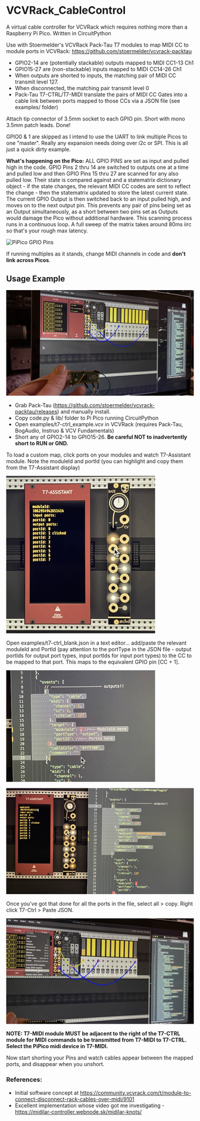 # VCVRack_CableControl
A virtual cable controller for VCVRack which requires nothing more than a Raspberry Pi Pico. Written in CircuitPython

Use with Stoermelder's VCVRack Pack-Tau T7 modules to map MIDI CC to module ports in VCVRack: https://github.com/stoermelder/vcvrack-packtau

* GPIO2-14 are (potentially stackable) outputs mapped to MIDI CC1-13 Ch1
* GPIO15-27 are (non-stackable) inputs mapped to MIDI CC14-26 Ch1
* When outputs are shorted to inputs, the matching pair of MIDI CC transmit
level 127.
* When disconnected, the matching pair transmit level 0
* Pack-Tau T7-CTRL/T7-MIDI translate the pairs of MIDI CC Gates into a cable link between ports mapped to those CCs via a JSON file (see examples/ folder)

Attach tip connector of 3.5mm socket to each GPIO pin. Short with mono 3.5mm patch leads. Done!

GPIO0 & 1 are skipped as I intend to use the UART to link multiple Picos to one "master". Really any expansion needs doing over i2c or SPI. This is all just a quick dirty example.

**What's happening on the Pico:** ALL GPIO PINS are set as input and pulled high in the code. GPIO Pins 2 thru 14 are switched to outputs one at a time and pulled low and then GPIO Pins 15 thru 27 are scanned for any also pulled low. Their state is compared against and a statematrix dictionary object - if the state changes, the relevant MIDI CC codes are sent to reflect the change - then the statematrix updated to store the latest current state. The current GPIO Output is then switched back to an input pulled high, and moves on to the next output pin. This prevents any pair of pins being set as an Output simultaneously, as a short between two pins set as Outputs would damage the Pico without additional hardware. This scanning process runs in a continuous loop. A full sweep of the matrix takes around 80ms iirc so that's your rough max latency.

![PiPico GPIO Pins](https://cdn-learn.adafruit.com/assets/assets/000/099/339/large1024/raspberry_pi_Pico-R3-Pinout-narrow.png)

If running multiples as it stands, change MIDI channels in code and **don't link across Picos**.

## Usage Example

![Image of PiPico with screenshot of VCV Rack Example](https://github.com/PatchworkBoy/VCVRack_CableControl/raw/main/media/demo.jpg)

* Grab Pack-Tau (https://github.com/stoermelder/vcvrack-packtau/releases) and manually install.
* Copy code.py & lib/ folder to Pi Pico running CircuitPython
* Open examples/t7-ctrl_example.vcv in VCVRack (requires Pack-Tau, BogAudio, Instruo & VCV Fundamentals)
* Short any of GPIO2-14 to GPIO15-26. **Be careful NOT to inadvertently short to RUN or GND.**

To load a custom map, click ports on your modules and watch T7-Assistant module. Note the moduleId and portId (you can highlight and copy them from the T7-Assistant display) 

![T7-ASSISTANT](https://github.com/PatchworkBoy/VCVRack_CableControl/raw/main/media/t7-assistant.jpg)

Open examples/t7-ctrl_blank.json in a text editor... add/paste the relevant moduleId and PortId (pay attention to the portType in the JSON file - output portIds for output port types, input portIds for input port types) to the CC to be mapped to that port. This maps to the equivalent GPIO pin [CC + 1].

![codeblock](https://github.com/PatchworkBoy/VCVRack_CableControl/raw/main/media/codeblock.jpg)

![completed codeblock](https://github.com/PatchworkBoy/VCVRack_CableControl/raw/main/media/completedblock.jpg)

Once you've got that done for all the ports in the file, select all > copy. Right click T7-Ctrl > Paste JSON. 

![Context Menu of T7-CTRL](https://github.com/PatchworkBoy/VCVRack_CableControl/raw/main/media/copy_paste_json.jpg)

**NOTE: T7-MIDI module MUST be adjacent to the right of the T7-CTRL module for MIDI commands to be transmitted from T7-MIDI to T7-CTRL. Select the PiPico midi device in T7-MIDI.**

Now start shorting your Pins and watch cables appear between the mapped ports, and disappear when you unshort.

### References: 
* Initial software concept at https://community.vcvrack.com/t/module-to-connect-disconnect-rack-cables-over-midi/9101
* Excellent implementation whose video got me investigating - https://midilar-controller.webnode.sk/midilar-knots/
